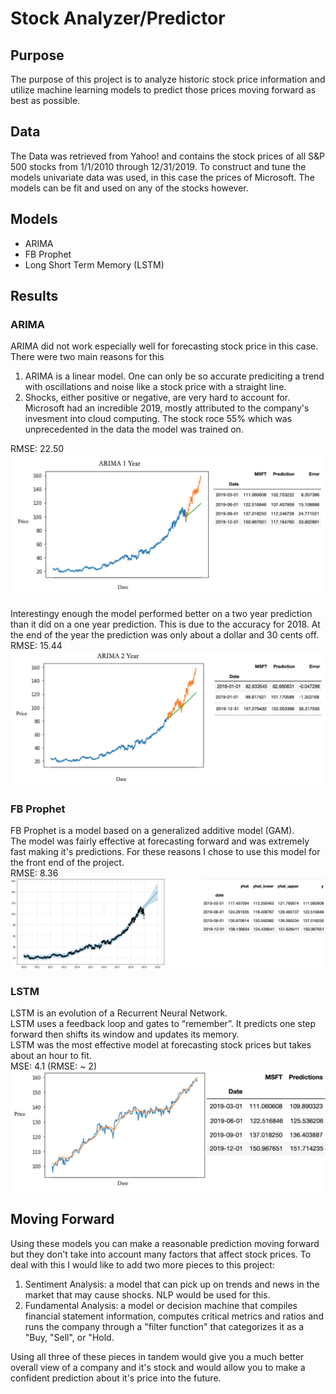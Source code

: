 # Stock Analyzer/Predictor
## Purpose
The purpose of this project is to analyze historic stock price information and utilize machine learning models to predict those prices moving forward as best as possible.
## Data
The Data was retrieved from Yahoo! and contains the stock prices of all S&P 500 stocks from 1/1/2010 through 12/31/2019. To construct and tune the models univariate data was used, in this case the prices of Microsoft. The models can be fit and used on any of the stocks however.
## Models
- ARIMA
- FB Prophet
- Long Short Term Memory (LSTM)
## Results
### ARIMA 
ARIMA did not work especially well for forecasting stock price in this case. There were two main reasons for this
1. ARIMA is a linear model. One can only be so accurate prediciting a trend with oscillations and noise like a stock price with a straight line.
2. Shocks, either positive or negative, are very hard to account for. Microsoft had an incredible 2019, mostly attributed to the company's invesment into cloud computing. The stock roce 55% which was unprecedented in the data the model was trained on. 
<!-- end of the list -->
RMSE: 22.50
![Screenshot](Arima1year.png)


Interestingy enough the model performed better on a two year prediction than it did on a one year prediction. This is due to the accuracy for 2018. At the end of the year the prediction was only about a dollar and 30 cents off. <br />
RMSE: 15.44
![Screenshot](Arima2year.png)


### FB Prophet
FB Prophet is a model based on a generalized additive model (GAM).<br />
The model was fairly effective at forecasting forward and was extremely fast making it's predictions. For these reasons I chose to use this model for the front end of the project. <br />
RMSE: 8.36
![Screenshot](fbprophet.png)

### LSTM
LSTM is an evolution of a Recurrent Neural Network. <br />
LSTM uses a feedback loop and gates to “remember”. It predicts one step forward then shifts its window and updates its memory.<br />
LSTM was the most effective model at forecasting stock prices but takes about an hour to fit. <br />
MSE: 4.1 (RMSE: ~ 2)
![Screenshot](LSTM.png)
## Moving Forward
Using these models you can make a reasonable prediction moving forward but they don't take into account many factors that affect stock prices. To deal with this I would like to add two more pieces to this project:
1. Sentiment Analysis: a model that can pick up on trends and news in the market that may cause shocks. NLP would be used for this.
2. Fundamental Analysis: a model or decision machine that compiles financial statement information, computes critical metrics and ratios and runs the company through a "filter function" that categorizes it as a "Buy, "Sell", or "Hold.
<!-- end of the list -->
Using all three of these pieces in tandem would give you a much better overall view of a company and it's stock and would allow you to make a confident prediction about it's price into the future.
